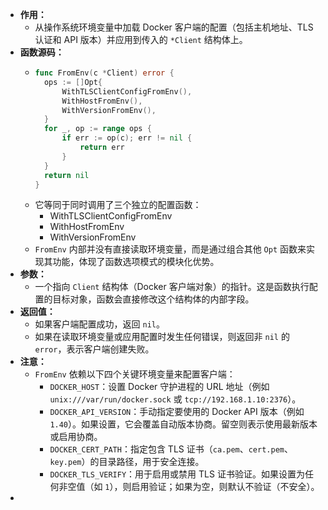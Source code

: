 - **作用：**
	- 从操作系统环境变量中加载 Docker 客户端的配置（包括主机地址、TLS 认证和 API 版本）并应用到传入的 `*Client` 结构体上。
- **函数源码：**
	- ```go
	  func FromEnv(c *Client) error {
	  	ops := []Opt{
	  		WithTLSClientConfigFromEnv(),
	  		WithHostFromEnv(),
	  		WithVersionFromEnv(),
	  	}
	  	for _, op := range ops {
	  		if err := op(c); err != nil {
	  			return err
	  		}
	  	}
	  	return nil
	  }
	  ```
	- 它等同于同时调用了三个独立的配置函数：
		- WithTLSClientConfigFromEnv
		- WithHostFromEnv
		- WithVersionFromEnv
	- `FromEnv` 内部并没有直接读取环境变量，而是通过组合其他 `Opt` 函数来实现其功能，体现了函数选项模式的模块化优势。
- **参数：**
	- 一个指向 `Client` 结构体（Docker 客户端对象）的指针。这是函数执行配置的目标对象，函数会直接修改这个结构体的内部字段。
- **返回值：**
	- 如果客户端配置成功，返回 `nil`。
	- 如果在读取环境变量或应用配置时发生任何错误，则返回非 `nil` 的 `error`，表示客户端创建失败。
- **注意：**
	- `FromEnv` 依赖以下四个关键环境变量来配置客户端：
		- `DOCKER_HOST`：设置 Docker 守护进程的 URL 地址（例如 `unix:///var/run/docker.sock` 或 `tcp://192.168.1.10:2376`）。
		- `DOCKER_API_VERSION`：手动指定要使用的 Docker API 版本（例如 `1.40`）。如果设置，它会覆盖自动版本协商。留空则表示使用最新版本或启用协商。
		- `DOCKER_CERT_PATH`：指定包含 TLS 证书（`ca.pem`、`cert.pem`、`key.pem`）的目录路径，用于安全连接。
		- `DOCKER_TLS_VERIFY`：用于启用或禁用 TLS 证书验证。如果设置为任何非空值（如 `1`），则启用验证；如果为空，则默认不验证（不安全）。
-